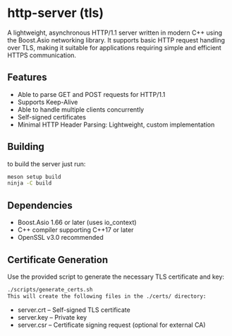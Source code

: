 # http-server (tls)
A lightweight, asynchronous HTTP/1.1 server written in modern C++ using the Boost.Asio networking library. It supports basic HTTP request handling over TLS, making it suitable for applications requiring simple and efficient HTTPS communication.

## Features
- Able to parse GET and POST requests for HTTP/1.1
- Supports Keep-Alive
- Able to handle multiple clients concurrently
- Self-signed certificates
- Minimal HTTP Header Parsing: Lightweight, custom implementation

## Building
to build the server just run:
```bash
meson setup build
ninja -C build
```

## Dependencies
- Boost.Asio 1.66 or later (uses io_context)
- C++ compiler supporting C++17 or later
- OpenSSL v3.0 recommended

## Certificate Generation
Use the provided script to generate the necessary TLS certificate and key:

```bash
./scripts/generate_certs.sh
This will create the following files in the ./certs/ directory:
```
- server.crt – Self-signed TLS certificate
- server.key – Private key
- server.csr – Certificate signing request (optional for external CA)
